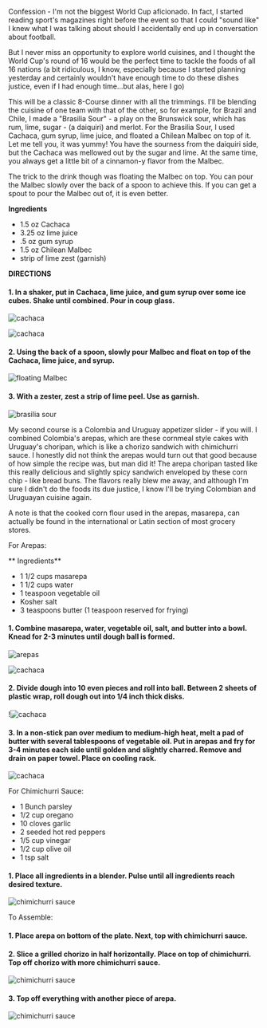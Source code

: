Confession - I'm not the biggest World Cup aficionado.  In fact, I started reading sport's magazines right before the event so that I could "sound like" I knew what I was talking about should I accidentally end up in conversation about football.

But I never miss an opportunity to explore world cuisines, and I thought the World Cup's round of 16 would be the perfect time to tackle the foods of all 16 nations (a bit ridiculous, I know,  especially because I started planning yesterday and certainly wouldn't have enough time to do these dishes justice, even if I had enough time...but alas, here I go)

This will be a classic 8-Course dinner with all the trimmings.  I'll be blending the cuisine of one team with that of the other, so for example, for Brazil and Chile, I made a "Brasilia Sour" - a play on the Brunswick sour, which has rum, lime, sugar - (a daiquiri) and merlot.  For the Brasilia Sour, I used Cachaca, gum syrup, lime juice, and floated a Chilean Malbec on top of it.  Let me tell you, it was yummy!  You have the sourness from the daiquiri side, but the Cachaca was mellowed out by the sugar and lime.  At the same time, you always get a little bit of a cinnamon-y flavor from the Malbec.

The trick to the drink though was floating the Malbec on top.  You can pour the Malbec slowly over the back of a spoon to achieve this.  If you can get a spout to pour the Malbec out of, it is even better.

**Ingredients**

- 1.5 oz Cachaca
- 3.25 oz lime juice
- .5 oz gum syrup
- 1.5 oz Chilean Malbec
- strip of lime zest (garnish)


**DIRECTIONS**

#### 1. In a shaker, put in Cachaca, lime juice, and gum syrup over some ice cubes.  Shake until combined. Pour in coup glass.

![cachaca](../img/84-2.JPG "")

![cachaca](../img/84-3.JPG "")

#### 2. Using the back of a spoon, slowly pour Malbec and float on top of the Cachaca, lime juice, and syrup.

![floating Malbec](../img/84-4.JPG "")

#### 3. With a zester, zest a strip of lime peel.  Use as garnish.

![brasilia sour](../img/84-1.JPG "")


My second course is a Colombia and Uruguay appetizer slider - if you will.  I combined Colombia's arepas, which are these cornmeal style cakes with Uruguay's choripan, which is like a chorizo sandwich with chimichurri sauce.  I honestly did not think the arepas would turn out that good because of how simple the recipe was, but man did it!  The arepa choripan tasted like this really delicious and slightly spicy sandwich enveloped by these corn chip - like bread buns.  The flavors really blew me away, and although I'm sure I didn't do the foods its due justice, I know I'll be trying Colombian and Uruguayan cuisine again.

A note is that the cooked corn flour used in the arepas, masarepa, can actually be found in the international or Latin section of most grocery stores.

For Arepas:

** Ingredients**

- 1 1/2 cups masarepa 
- 1 1/2 cups water
- 1 teaspoon vegetable oil
- Kosher salt
- 3 teaspoons butter (1 teaspoon reserved for frying)


#### 1. Combine masarepa, water, vegetable oil, salt, and butter into a bowl. Knead for 2-3 minutes until dough ball is formed.  

![arepas](../img/83-2.jpg "")

![cachaca](../img/83-3.jpg "")

#### 2. Divide dough into 10 even pieces and roll into ball.  Between 2 sheets of plastic wrap, roll dough out into 1/4 inch thick disks.

!![cachaca](../img/83-4.jpg "")

#### 3. In a non-stick pan over medium to medium-high heat, melt a pad of butter with several tablespoons of vegetable oil.  Put in arepas and fry for 3-4 minutes each side until golden and slightly charred.  Remove and drain on paper towel.  Place on cooling rack.

![cachaca](../img/83-6.jpg "")

For Chimichurri Sauce:

- 1 Bunch parsley 
- 1/2 cup oregano
- 10 cloves garlic 
- 2 seeded hot red peppers
- 1/5 cup vinegar
- 1/2 cup olive oil
- 1 tsp salt

#### 1. Place all ingredients in a blender.  Pulse until all ingredients reach desired texture.

![chimichurri sauce](../img/83-7.jpg "")

To Assemble:

#### 1. Place arepa on bottom of the plate.  Next, top with chimichurri sauce.

#### 2. Slice a grilled chorizo in half horizontally.  Place on top of chimichurri.  Top off chorizo with more chimichurri sauce.

![chimichurri sauce](../img/83-8.jpg "")

#### 3. Top off everything with another piece of arepa.

![chimichurri sauce](../img/83-9.jpg "")


